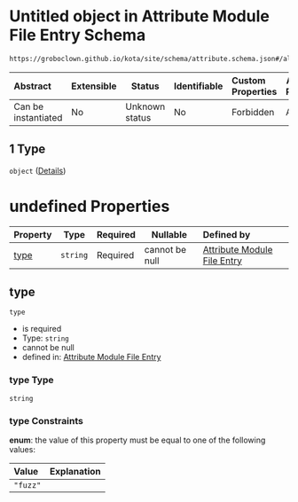 # Untitled object in Attribute Module File Entry Schema

```txt
https://groboclown.github.io/kota/site/schema/attribute.schema.json#/allOf/1/oneOf/1
```




| Abstract            | Extensible | Status         | Identifiable | Custom Properties | Additional Properties | Access Restrictions | Defined In                                                                                       |
| :------------------ | ---------- | -------------- | ------------ | :---------------- | --------------------- | ------------------- | ------------------------------------------------------------------------------------------------ |
| Can be instantiated | No         | Unknown status | No           | Forbidden         | Allowed               | none                | [attribute.schema.json\*](../../../../docs/bin/out/attribute.schema.json "open original schema") |

## 1 Type

`object` ([Details](attribute-allof-1-oneof-1.md))

# undefined Properties

| Property      | Type     | Required | Nullable       | Defined by                                                                                                                                                                              |
| :------------ | -------- | -------- | -------------- | :-------------------------------------------------------------------------------------------------------------------------------------------------------------------------------------- |
| [type](#type) | `string` | Required | cannot be null | [Attribute Module File Entry](attribute-allof-1-oneof-1-properties-type.md "https&#x3A;//groboclown.github.io/kota/site/schema/attribute.schema.json#/allOf/1/oneOf/1/properties/type") |

## type




`type`

-   is required
-   Type: `string`
-   cannot be null
-   defined in: [Attribute Module File Entry](attribute-allof-1-oneof-1-properties-type.md "https&#x3A;//groboclown.github.io/kota/site/schema/attribute.schema.json#/allOf/1/oneOf/1/properties/type")

### type Type

`string`

### type Constraints

**enum**: the value of this property must be equal to one of the following values:

| Value    | Explanation |
| :------- | ----------- |
| `"fuzz"` |             |
